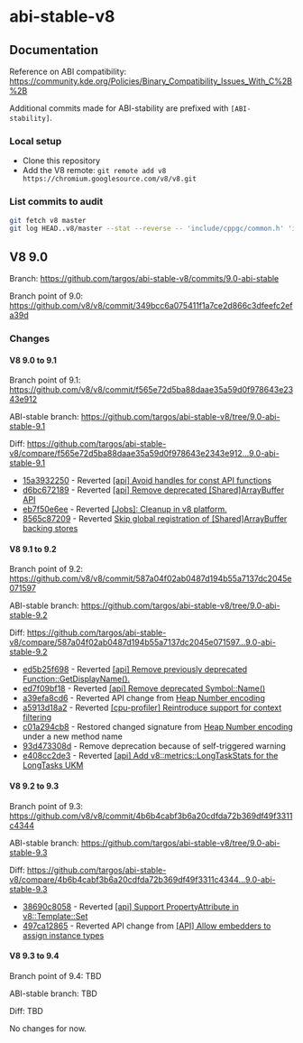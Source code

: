 # abi-stable-v8

## Documentation

Reference on ABI compatibility: https://community.kde.org/Policies/Binary_Compatibility_Issues_With_C%2B%2B

Additional commits made for ABI-stability are prefixed with `[ABI-stability]`.

### Local setup

- Clone this repository
- Add the V8 remote: `git remote add v8 https://chromium.googlesource.com/v8/v8.git`

### List commits to audit

```bash
git fetch v8 master
git log HEAD..v8/master --stat --reverse -- 'include/cppgc/common.h' 'include/libplatform/libplatform.h'  'include/libplatform/libplatform-export.h' 'include/libplatform/v8-tracing.h' 'include/v8.h' 'include/v8-internal.h' 'include/v8-platform.h' 'include/v8-profiler.h' 'include/v8-version.h' 'include/v8config.h'
```

## V8 9.0

Branch: https://github.com/targos/abi-stable-v8/commits/9.0-abi-stable

Branch point of 9.0: https://github.com/v8/v8/commit/349bcc6a075411f1a7ce2d866c3dfeefc2efa39d

### Changes

#### V8 9.0 to 9.1

Branch point of 9.1: https://github.com/v8/v8/commit/f565e72d5ba88daae35a59d0f978643e2343e912

ABI-stable branch: https://github.com/targos/abi-stable-v8/tree/9.0-abi-stable-9.1

Diff: https://github.com/targos/abi-stable-v8/compare/f565e72d5ba88daae35a59d0f978643e2343e912...9.0-abi-stable-9.1

- [15a3932250](https://github.com/targos/abi-stable-v8/commit/15a39322507b9bb8c0f6aabc5814c2d87ede2f62) - Reverted [[api] Avoid handles for const API functions](https://github.com/v8/v8/commit/aee471b2ff5b1a9e622426454885b748d226535b)
- [d6bc672189](https://github.com/targos/abi-stable-v8/commit/d6bc67218954f2e7d691316f9518ae598bdb6483) - Reverted [[api] Remove deprecated [Shared]ArrayBuffer API](https://github.com/v8/v8/commit/578f6be77fc5d8af975005c2baf918e7225abb62)
- [eb7f50e6ee](https://github.com/targos/abi-stable-v8/commit/eb7f50e6eebbfebfa7997f45b480b093bf8d46bc) - Reverted [[Jobs]: Cleanup in v8 platform.](https://github.com/v8/v8/commit/baf2b088dd9f585aa597459f30d71431171666e2)
- [8565c87209](https://github.com/targos/abi-stable-v8/commit/8565c87209ba74a2bf0190f00ddc76b63079a93e) - Reverted [Skip global registration of [Shared]ArrayBuffer backing stores](https://github.com/v8/v8/commit/fcdf35e6d70d51699ece063e25dc705e80673308)

#### V8 9.1 to 9.2

Branch point of 9.2: https://github.com/v8/v8/commit/587a04f02ab0487d194b55a7137dc2045e071597

ABI-stable branch: https://github.com/targos/abi-stable-v8/tree/9.0-abi-stable-9.2

Diff: https://github.com/targos/abi-stable-v8/compare/587a04f02ab0487d194b55a7137dc2045e071597...9.0-abi-stable-9.2

- [ed5b25f698](https://github.com/targos/abi-stable-v8/commit/ed5b25f6986a32df20fe0fb99ab79e11dd7f82e1) - Reverted [[api] Remove previously deprecated Function::GetDisplayName().](https://github.com/v8/v8/commit/6165fef8cc9dde52973e54c915e6905221b3f8fb)
- [ed7f09bf18](https://github.com/targos/abi-stable-v8/commit/ed7f09bf181d596376cdc84c724547e0e485c5a2) - Reverted [[api] Remove deprecated Symbol::Name()](https://github.com/v8/v8/commit/bbc72ef6c7d6d8e2c4dd074d7713e5c841003163)
- [a39efa8cd6](https://github.com/targos/abi-stable-v8/commit/a39efa8cd6bd5b864e56ad76c5dc89231d5e9f30) - Reverted API change from [Heap Number encoding](https://github.com/v8/v8/commit/7f52e4f92d3d3ded9a1701ee2f93966075ae5004)
- [a5913d18a2](https://github.com/targos/abi-stable-v8/commit/a5913d18a29bf04101a11d9afd3fc4d650196669) - Reverted [[cpu-profiler] Reintroduce support for context filtering](https://github.com/v8/v8/commit/0aacfb2a6ecbeda1d1d97ca113afd8253a1b9670)
- [c01a294cb8](https://github.com/targos/abi-stable-v8/commit/c01a294cb85fc457901615056f0a3fca60a20d8e) - Restored changed signature from [Heap Number encoding](https://github.com/v8/v8/commit/7f52e4f92d3d3ded9a1701ee2f93966075ae5004) under a new method name
- [93d473308d](https://github.com/targos/abi-stable-v8/commit/0503055d59c5aabe38a0fa4a719583faf2b7d1d2) - Remove deprecation because of self-triggered warning
- [e408cc2de3](https://github.com/targos/abi-stable-v8/commit/e408cc2de35d8d03f051076f0da8441d5b34b798) - Reverted [[api] Add v8::metrics::LongTaskStats for the LongTasks UKM](https://github.com/v8/v8/commit/521ae93bf652b0cc1fec1fdd788e3b80fb72a349)

#### V8 9.2 to 9.3

Branch point of 9.3: https://github.com/v8/v8/commit/4b6b4cabf3b6a20cdfda72b369df49f3311c4344

ABI-stable branch: https://github.com/targos/abi-stable-v8/tree/9.0-abi-stable-9.3

Diff: https://github.com/targos/abi-stable-v8/compare/4b6b4cabf3b6a20cdfda72b369df49f3311c4344...9.0-abi-stable-9.3

- [38690c8058](https://github.com/targos/abi-stable-v8/commit/38690c80588466d71c5e6d6cbb758808c9eb2123) - Reverted [[api] Support PropertyAttribute in v8::Template::Set](https://github.com/v8/v8/commit/22a32f11f7a39e4a73105608a51ebab0ad97960f)
- [497ca12865](https://github.com/targos/abi-stable-v8/commit/497ca12865434cf30a7dc52de7dfbb67d1aeb649) - Reverted API change from [[API] Allow embedders to assign instance types](https://github.com/v8/v8/commit/5f82dbbe534635a8b1e93f27e8fd7e68c0eaf291)

#### V8 9.3 to 9.4

Branch point of 9.4: TBD

ABI-stable branch: TBD

Diff: TBD

No changes for now.
